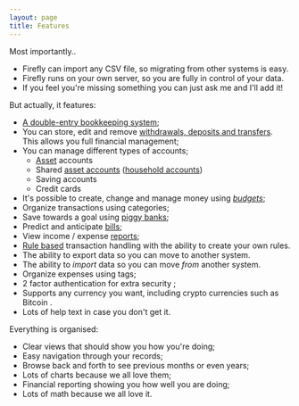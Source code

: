```yaml
---
layout: page
title: Features
---
```


Most importantly..

- Firefly can import any CSV file, so migrating from other systems is easy.
- Firefly runs on your own server, so you are fully in control of your data.
- If you feel you're missing something you can just ask me and I'll add it!

But actually, it features:

- [A double-entry bookkeeping system](https://en.wikipedia.org/wiki/Double-entry_bookkeeping_system);
- You can store, edit and remove [withdrawals, deposits and transfers](https://en.wikipedia.org/wiki/Financial_transaction). This allows you full financial management;
- You can manage different types of accounts;
  - [Asset](https://en.wikipedia.org/wiki/Asset) accounts
  - Shared [asset accounts](https://en.wikipedia.org/wiki/Asset) ([household accounts](https://en.wikipedia.org/wiki/Household))
  - Saving accounts
  - Credit cards
- It's possible to create, change and manage money using _[budgets](https://en.wikipedia.org/wiki/Envelope_system)_;
- Organize transactions using categories;
- Save towards a goal using [piggy banks](https://en.wikipedia.org/wiki/Piggy_bank);
- Predict and anticipate [bills](https://en.wikipedia.org/wiki/Invoice);
- View income / expense [reports](https://en.wikipedia.org/wiki/Financial_statement);
- [Rule based](https://en.wikipedia.org/wiki/Rule-based_system) transaction handling with the ability to create your own rules.
- The ability to export data so you can move to another system.
- The ability to _import_ data so you can move _from_ another system.
- Organize expenses using tags;
- 2 factor authentication for extra security <i class="fa fa-lock"></i>;
- Supports any currency you want, including crypto currencies such as Bitcoin <i class="fa fa-bitcoin"></i>.
- Lots of help text in case you don't get it.

Everything is organised:

- Clear views that should show you how you're doing;
- Easy navigation through your records;
- Browse back and forth to see previous months or even years;
- Lots of charts because we all love them;
- Financial reporting showing you how well you are doing;
- Lots of math because we all love it.
